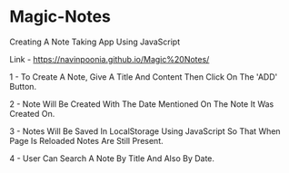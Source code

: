 # Magic-Notes
Creating A Note Taking App Using JavaScript 

Link - https://navinpoonia.github.io/Magic%20Notes/

1 - To Create A Note, Give A Title And Content Then Click On The 'ADD' Button.

2 - Note Will Be Created With The Date Mentioned On The Note It Was Created On.

3 - Notes Will Be Saved In LocalStorage Using JavaScript So That When Page Is Reloaded Notes Are Still Present.

4 - User Can Search A Note By Title And Also By Date.

